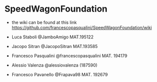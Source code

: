 # SpeedWagonFoundation

* the wiki can be found at this link https://github.com/francescopasqualini/SpeedWagonFoundation/wiki

* Luca Staboli      @JamboAmigo  MAT.195122
* Jacopo Sitran    @JacopoSitran MAT.193585
* Francesco Pasqualini @francescopasqualini  MAT. 194179
* Alessio Valenza @alessiovalenza (187590) 
* Francesco Pavanello @Frapava98 MAT. 192679
